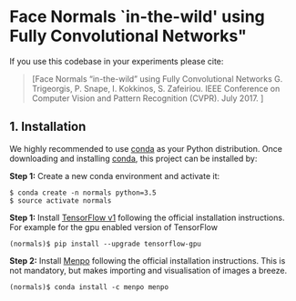 # Face Normals `in-the-wild' using Fully Convolutional Networks"


If you use this codebase in your experiments please cite:

> [Face Normals “in-the-wild” using Fully Convolutional Networks
G. Trigeorgis, P. Snape, I. Kokkinos, S. Zafeiriou. IEEE Conference on Computer Vision and Pattern Recognition (CVPR). July 2017.
]

## 1. Installation
We highly recommended to use [conda](http://conda.pydata.org/miniconda.html) as your Python distribution.
Once downloading and installing [conda](http://conda.pydata.org/miniconda.html), this project can be installed by:

**Step 1:** Create a new conda environment and activate it:
```console
$ conda create -n normals python=3.5
$ source activate normals
```

**Step 1:** Install [TensorFlow v1](https://www.tensorflow.org/install/) following the 
official installation instructions. For example for the gpu enabled version of TensorFlow 
```console
(normals)$ pip install --upgrade tensorflow-gpu
```


**Step 2:** Install [Menpo](https://menpo.org) following the 
official installation instructions. This is not mandatory, but makes importing and
visualisation of images a breeze.
```console
(normals)$ conda install -c menpo menpo
```
